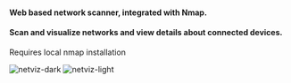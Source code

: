 <h4>Web based network scanner, integrated with Nmap.</h4>
<h4>Scan and visualize networks and view details about connected devices.</h4>
<p>Requires local nmap installation</p>

![netviz-dark](https://github.com/ToberiTE/NetViz/assets/65503426/39696ecd-d7d8-4748-bca6-9be1364067a8)
![netviz-light](https://github.com/ToberiTE/NetViz/assets/65503426/3d2e5b2f-93dc-4256-b1dc-8690df97c9f7)
